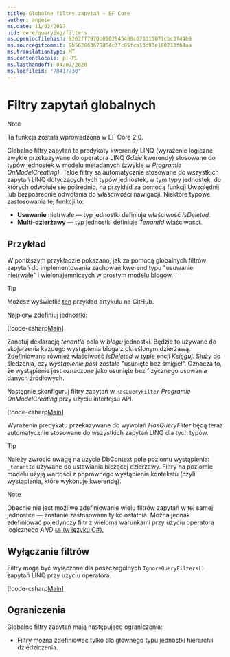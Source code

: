 ```yaml
---
title: Globalne filtry zapytań — EF Core
author: anpete
ms.date: 11/03/2017
uid: core/querying/filters
ms.openlocfilehash: 9262ff7970b0502945480c673315071cbc3f44b9
ms.sourcegitcommit: 9b562663679854c37c05fca13d93e180213fb4aa
ms.translationtype: MT
ms.contentlocale: pl-PL
ms.lasthandoff: 04/07/2020
ms.locfileid: "78417730"
---
```

# <a name="global-query-filters"></a>Filtry zapytań globalnych

> [!NOTE]
> Ta funkcja została wprowadzona w EF Core 2.0.

Globalne filtry zapytań to predykaty kwerendy LINQ (wyrażenie logiczne zwykle przekazywane do operatora LINQ *Gdzie* kwerendy) stosowane do typów jednostek w modelu metadanych (zwykle w *Programie OnModelCreating).* Takie filtry są automatycznie stosowane do wszystkich zapytań LINQ dotyczących tych typów jednostek, w tym typy jednostek, do których odwołuje się pośrednio, na przykład za pomocą funkcji Uwzględnij lub bezpośrednie odwołania do właściwości nawigacji. Niektóre typowe zastosowania tej funkcji to:

* **Usuwanie** nietrwałe — typ jednostki definiuje właściwość *IsDeleted.*
* **Multi-dzierżawy** — typ jednostki definiuje *TenantId* właściwości.

## <a name="example"></a>Przykład

W poniższym przykładzie pokazano, jak za pomocą globalnych filtrów zapytań do implementowania zachowań kwerend typu "usuwanie nietrwałe" i wielonajemniczych w prostym modelu blogów.

> [!TIP]
> Możesz wyświetlić [ten](https://github.com/dotnet/EntityFramework.Docs/tree/master/samples/core/QueryFilters) przykład artykułu na GitHub.

Najpierw zdefiniuj jednostki:

[!code-csharp[Main](../../../samples/core/QueryFilters/Program.cs#Entities)]

Zanotuj deklarację _tenantId_ pola w _blogu_ jednostki. Będzie to używane do skojarzenia każdego wystąpienia bloga z określonym dzierżawą. Zdefiniowano również właściwość _IsDeleted_ w typie encji _Księguj._ Służy do śledzenia, czy _wystąpienie post_ zostało "usunięte bez śmigieł". Oznacza to, że wystąpienie jest oznaczone jako usunięte bez fizycznego usuwania danych źródłowych.

Następnie skonfiguruj filtry zapytań w `HasQueryFilter` _Programie OnModelCreating_ przy użyciu interfejsu API.

[!code-csharp[Main](../../../samples/core/QueryFilters/Program.cs#Configuration)]

Wyrażenia predykatu przekazywane do wywołań _HasQueryFilter_ będą teraz automatycznie stosowane do wszystkich zapytań LINQ dla tych typów.

> [!TIP]
> Należy zwrócić uwagę na użycie DbContext pole poziomu wystąpienia: `_tenantId` używane do ustawiania bieżącej dzierżawy. Filtry na poziomie modelu użyją wartości z poprawnego wystąpienia kontekstu (czyli wystąpienia, które wykonuje kwerendę).

> [!NOTE]
> Obecnie nie jest możliwe zdefiniowanie wielu filtrów zapytań w tej samej jednostce — zostanie zastosowana tylko ostatnia. Można jednak zdefiniować pojedynczy filtr z wieloma warunkami przy użyciu operatora logicznego _AND_ [ `&&` (w języku C#).](https://docs.microsoft.com/dotnet/csharp/language-reference/operators/boolean-logical-operators#conditional-logical-and-operator-)

## <a name="disabling-filters"></a>Wyłączanie filtrów

Filtry mogą być wyłączone dla poszczególnych `IgnoreQueryFilters()` zapytań LINQ przy użyciu operatora.

[!code-csharp[Main](../../../samples/core/QueryFilters/Program.cs#IgnoreFilters)]

## <a name="limitations"></a>Ograniczenia

Globalne filtry zapytań mają następujące ograniczenia:

* Filtry można zdefiniować tylko dla głównego typu jednostki hierarchii dziedziczenia.
